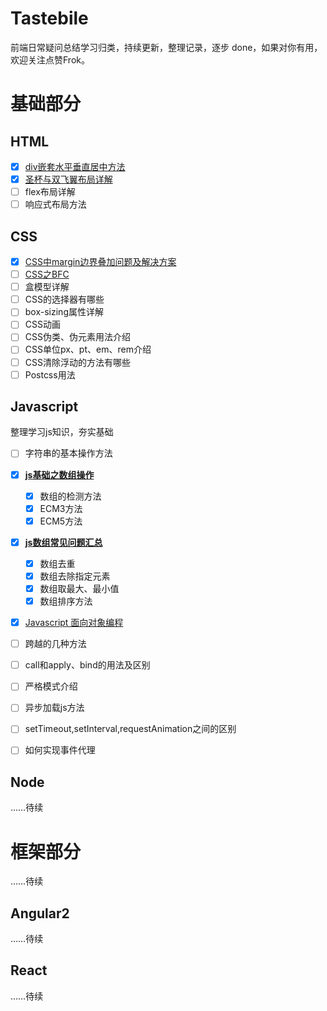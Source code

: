 # Tastebile

前端日常疑问总结学习归类，持续更新，整理记录，逐步 done，如果对你有用，欢迎关注点赞Frok。

# 基础部分

## HTML

- [x] [div嵌套水平垂直居中方法](http://zyj1022.github.io/posts/frontend/2017/div-center-middle.html)
- [x] [圣杯与双飞翼布局详解](http://zyj1022.github.io/posts/frontend/2017/div-the-holy-grail.html)
- [ ] flex布局详解
- [ ] 响应式布局方法

## CSS

- [x] [CSS中margin边界叠加问题及解决方案](http://zyj1022.github.io/posts/frontend/2017/css-margin-margin.html)
- [ ] [CSS之BFC](http://zyj1022.github.io/posts/frontend/2017/css-bfc.html)
- [ ] 盒模型详解
- [ ] CSS的选择器有哪些
- [ ] box-sizing属性详解
- [ ] CSS动画
- [ ] CSS伪类、伪元素用法介绍
- [ ] CSS单位px、pt、em、rem介绍
- [ ] CSS清除浮动的方法有哪些
- [ ] Postcss用法

## Javascript

整理学习js知识，夯实基础


- [ ] 字符串的基本操作方法
- [x] [**js基础之数组操作**](http://zyj1022.github.io/posts/frontend/2017/js-array-base.html)
	- [x] 数组的检测方法
	- [x] ECM3方法
	- [x] ECM5方法
- [x] [**js数组常见问题汇总**](http://zyj1022.github.io/posts/frontend/2017/js-array-issue.html)
	- [x] 数组去重
	- [x] 数组去除指定元素
	- [x] 数组取最大、最小值
	- [x] 数组排序方法
- [x] [Javascript 面向对象编程](http://zyj1022.github.io/posts/frontend/2017/js-oop.html)
- [ ] 跨越的几种方法
- [ ] call和apply、bind的用法及区别
- [ ] 严格模式介绍
- [ ] 异步加载js方法
- [ ] setTimeout,setInterval,requestAnimation之间的区别
- [ ] 如何实现事件代理


## Node

……待续

# 框架部分

……待续

## Angular2

……待续

## React

……待续
